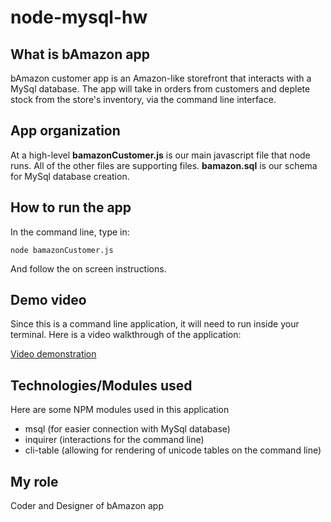 # node-mysql-hw

## What is bAmazon app

bAmazon customer app is an Amazon-like storefront that interacts with a MySql database. The app will take in orders from customers and deplete stock from the store's inventory, via the command line interface. 

## App organization

At a high-level **bamazonCustomer.js** is our main javascript file that node runs. All of the other files are supporting files. **bamazon.sql** is our schema for MySql database creation.

## How to run the app

In the command line, type in:

`node bamazonCustomer.js` 

And follow the on screen instructions. 

## Demo video

Since this is a command line application, it will need to run inside your terminal. Here is a video walkthrough of the application: 

[Video demonstration](https://youtu.be/t6XiegFrWEI)

## Technologies/Modules used

Here are some NPM modules used in this application

* msql (for easier connection with MySql database)
* inquirer (interactions for the command line)
* cli-table (allowing for rendering of unicode tables on the command line)

## My role

Coder and Designer of bAmazon app